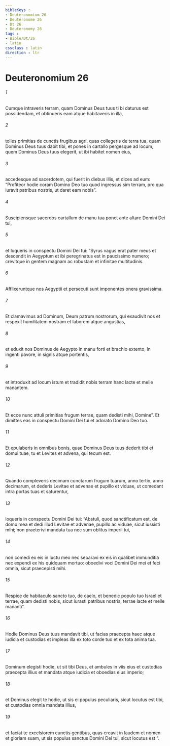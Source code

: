 ```yaml
---
bibleKeys : 
- Deuteronomium 26
- Deutéronome 26
- Dt 26
- Deuteronomy 26
tags : 
- Bible/Dt/26
- latin
cssclass : latin
direction : ltr
---
```


# Deuteronomium 26

###### 1
Cumque intraveris terram, quam Dominus Deus tuus ti bi daturus est possidendam, et obtinueris eam atque habitaveris in illa, 
###### 2
tolles primitias de cunctis frugibus agri, quas collegeris de terra tua, quam Dominus Deus tuus dabit tibi, et pones in cartallo pergesque ad locum, quem Dominus Deus tuus elegerit, ut ibi habitet nomen eius, 
###### 3
accedesque ad sacerdotem, qui fuerit in diebus illis, et dices ad eum: “Profiteor hodie coram Domino Deo tuo quod ingressus sim terram, pro qua iuravit patribus nostris, ut daret eam nobis”. 
###### 4
Suscipiensque sacerdos cartallum de manu tua ponet ante altare Domini Dei tui, 
###### 5
et loqueris in conspectu Domini Dei tui: “Syrus vagus erat pater meus et descendit in Aegyptum et ibi peregrinatus est in paucissimo numero; crevitque in gentem magnam ac robustam et infinitae multitudinis. 
###### 6
Afflixeruntque nos Aegyptii et persecuti sunt imponentes onera gravissima. 
###### 7
Et clamavimus ad Dominum, Deum patrum nostrorum, qui exaudivit nos et respexit humilitatem nostram et laborem atque angustias, 
###### 8
et eduxit nos Dominus de Aegypto in manu forti et brachio extento, in ingenti pavore, in signis atque portentis, 
###### 9
et introduxit ad locum istum et tradidit nobis terram hanc lacte et melle manantem. 
###### 10
Et ecce nunc attuli primitias frugum terrae, quam dedisti mihi, Domine”. Et dimittes eas in conspectu Domini Dei tui et adorato Domino Deo tuo. 
###### 11
Et epulaberis in omnibus bonis, quae Dominus Deus tuus dederit tibi et domui tuae, tu et Levites et advena, qui tecum est.
###### 12
Quando compleveris decimam cunctarum frugum tuarum, anno tertio, anno decimarum, et dederis Levitae et advenae et pupillo et viduae, ut comedant intra portas tuas et saturentur, 
###### 13
loqueris in conspectu Domini Dei tui: “Abstuli, quod sanctificatum est, de domo mea et dedi illud Levitae et advenae, pupillo ac viduae, sicut iussisti mihi; non praeterivi mandata tua nec sum oblitus imperii tui, 
###### 14
non comedi ex eis in luctu meo nec separavi ex eis in qualibet immunditia nec expendi ex his quidquam mortuo: oboedivi voci Domini Dei mei et feci omnia, sicut praecepisti mihi. 
###### 15
Respice de habitaculo sancto tuo, de caelo, et benedic populo tuo Israel et terrae, quam dedisti nobis, sicut iurasti patribus nostris, terrae lacte et melle mananti”.
###### 16
Hodie Dominus Deus tuus mandavit tibi, ut facias praecepta haec atque iudicia et custodias et impleas illa ex toto corde tuo et ex tota anima tua. 
###### 17
Dominum elegisti hodie, ut sit tibi Deus, et ambules in viis eius et custodias praecepta illius et mandata atque iudicia et oboedias eius imperio; 
###### 18
et Dominus elegit te hodie, ut sis ei populus peculiaris, sicut locutus est tibi, et custodias omnia mandata illius, 
###### 19
et faciat te excelsiorem cunctis gentibus, quas creavit in laudem et nomen et gloriam suam, ut sis populus sanctus Domini Dei tui, sicut locutus est ”.
